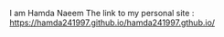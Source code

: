 
I am Hamda Naeem The link to my personal site : https://hamda241997.github.io/hamda241997.gthub.io/
